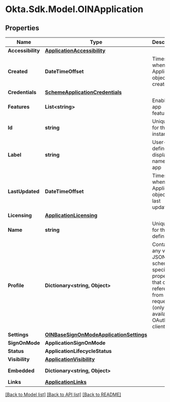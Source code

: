 # Okta.Sdk.Model.OINApplication

## Properties

Name | Type | Description | Notes
------------ | ------------- | ------------- | -------------
**Accessibility** | [**ApplicationAccessibility**](ApplicationAccessibility.md) |  | [optional] 
**Created** | **DateTimeOffset** | Timestamp when the Application object was created | [optional] [readonly] 
**Credentials** | [**SchemeApplicationCredentials**](SchemeApplicationCredentials.md) |  | [optional] 
**Features** | **List&lt;string&gt;** | Enabled app features | [optional] 
**Id** | **string** | Unique ID for the app instance | [optional] [readonly] 
**Label** | **string** | User-defined display name for app | [optional] 
**LastUpdated** | **DateTimeOffset** | Timestamp when the Application object was last updated | [optional] [readonly] 
**Licensing** | [**ApplicationLicensing**](ApplicationLicensing.md) |  | [optional] 
**Name** | **string** | Unique key for the app definition | [optional] 
**Profile** | **Dictionary&lt;string, Object&gt;** | Contains any valid JSON schema for specifying properties that can be referenced from a request (only available to OAuth 2.0 client apps) | [optional] 
**Settings** | [**OINBaseSignOnModeApplicationSettings**](OINBaseSignOnModeApplicationSettings.md) |  | [optional] 
**SignOnMode** | **ApplicationSignOnMode** |  | [optional] 
**Status** | **ApplicationLifecycleStatus** |  | [optional] 
**Visibility** | [**ApplicationVisibility**](ApplicationVisibility.md) |  | [optional] 
**Embedded** | **Dictionary&lt;string, Object&gt;** |  | [optional] [readonly] 
**Links** | [**ApplicationLinks**](ApplicationLinks.md) |  | [optional] 

[[Back to Model list]](../README.md#documentation-for-models) [[Back to API list]](../README.md#documentation-for-api-endpoints) [[Back to README]](../README.md)

